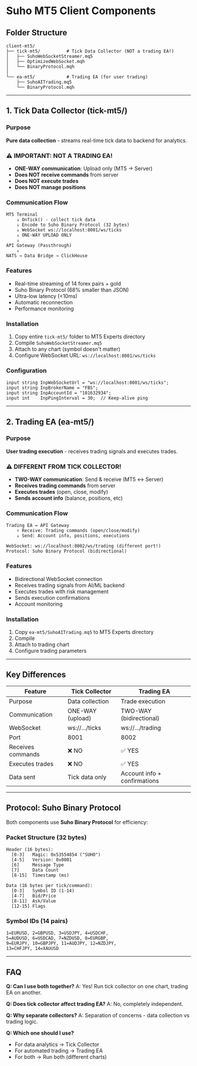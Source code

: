 # Suho MT5 Client Components

## Folder Structure

```
client-mt5/
├── tick-mt5/          # Tick Data Collector (NOT a trading EA!)
│   ├── SuhoWebSocketStreamer.mq5
│   ├── OptimizedWebSocket.mqh
│   └── BinaryProtocol.mqh
│
└── ea-mt5/            # Trading EA (for user trading)
    ├── SuhoAITrading.mq5
    └── BinaryProtocol.mqh
```

---

## 1. Tick Data Collector (tick-mt5/)

### Purpose
**Pure data collection** - streams real-time tick data to backend for analytics.

### ⚠️ IMPORTANT: NOT A TRADING EA!
- **ONE-WAY communication**: Upload only (MT5 → Server)
- **Does NOT receive commands** from server
- **Does NOT execute trades**
- **Does NOT manage positions**

### Communication Flow
```
MT5 Terminal
    ↓ OnTick() - collect tick data
    ↓ Encode to Suho Binary Protocol (32 bytes)
    ↓ WebSocket ws://localhost:8001/ws/ticks
    ↓ ONE-WAY UPLOAD ONLY
    ↓
API Gateway (Passthrough)
    ↓
NATS → Data Bridge → ClickHouse
```

### Features
- Real-time streaming of 14 forex pairs + gold
- Suho Binary Protocol (68% smaller than JSON)
- Ultra-low latency (<10ms)
- Automatic reconnection
- Performance monitoring

### Installation
1. Copy entire `tick-mt5/` folder to MT5 Experts directory
2. Compile `SuhoWebSocketStreamer.mq5`
3. Attach to any chart (symbol doesn't matter)
4. Configure WebSocket URL: `ws://localhost:8001/ws/ticks`

### Configuration
```mql5
input string InpWebSocketUrl = "ws://localhost:8001/ws/ticks";
input string InpBrokerName = "FBS";
input string InpAccountId = "101632934";
input int    InpPingInterval = 30;  // Keep-alive ping
```

---

## 2. Trading EA (ea-mt5/)

### Purpose
**User trading execution** - receives trading signals and executes trades.

### ⚠️ DIFFERENT FROM TICK COLLECTOR!
- **TWO-WAY communication**: Send & receive (MT5 ↔ Server)
- **Receives trading commands** from server
- **Executes trades** (open, close, modify)
- **Sends account info** (balance, positions, etc)

### Communication Flow
```
Trading EA ↔ API Gateway
    ↑ Receive: Trading commands (open/close/modify)
    ↓ Send: Account info, positions, executions

WebSocket: ws://localhost:8002/ws/trading (different port!)
Protocol: Suho Binary Protocol (bidirectional)
```

### Features
- Bidirectional WebSocket connection
- Receives trading signals from AI/ML backend
- Executes trades with risk management
- Sends execution confirmations
- Account monitoring

### Installation
1. Copy `ea-mt5/SuhoAITrading.mq5` to MT5 Experts directory
2. Compile
3. Attach to trading chart
4. Configure trading parameters

---

## Key Differences

| Feature | Tick Collector | Trading EA |
|---------|---------------|------------|
| Purpose | Data collection | Trade execution |
| Communication | ONE-WAY (upload) | TWO-WAY (bidirectional) |
| WebSocket | ws://.../ticks | ws://.../trading |
| Port | 8001 | 8002 |
| Receives commands | ❌ NO | ✅ YES |
| Executes trades | ❌ NO | ✅ YES |
| Data sent | Tick data only | Account info + confirmations |

---

## Protocol: Suho Binary Protocol

Both components use **Suho Binary Protocol** for efficiency:

### Packet Structure (32 bytes)
```
Header (16 bytes):
  [0-3]   Magic: 0x53554854 ("SUHO")
  [4-5]   Version: 0x0001
  [6]     Message Type
  [7]     Data Count
  [8-15]  Timestamp (ms)

Data (16 bytes per tick/command):
  [0-3]   Symbol ID (1-14)
  [4-7]   Bid/Price
  [8-11]  Ask/Value
  [12-15] Flags
```

### Symbol IDs (14 pairs)
```
1=EURUSD, 2=GBPUSD, 3=USDJPY, 4=USDCHF,
5=AUDUSD, 6=USDCAD, 7=NZDUSD, 8=EURGBP,
9=EURJPY, 10=GBPJPY, 11=AUDJPY, 12=NZDJPY,
13=CHFJPY, 14=XAUUSD
```

---

## FAQ

**Q: Can I use both together?**
A: Yes! Run tick collector on one chart, trading EA on another.

**Q: Does tick collector affect trading EA?**
A: No, completely independent.

**Q: Why separate collectors?**
A: Separation of concerns - data collection vs trading logic.

**Q: Which one should I use?**
- For data analytics → Tick Collector
- For automated trading → Trading EA
- For both → Run both (different charts)
